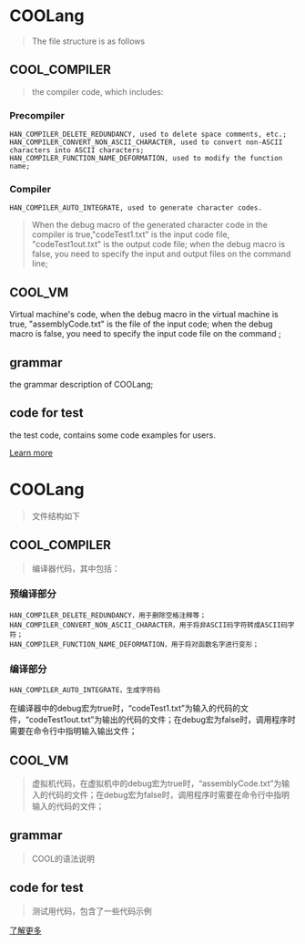 # COOLang
>The file structure is as follows
## COOL_COMPILER
>the compiler code, which includes:
###  Precompiler
    HAN_COMPILER_DELETE_REDUNDANCY, used to delete space comments, etc.;            
    HAN_COMPILER_CONVERT_NON_ASCII_CHARACTER, used to convert non-ASCII characters into ASCII characters;
    HAN_COMPILER_FUNCTION_NAME_DEFORMATION, used to modify the function name;
###  Compiler
    HAN_COMPILER_AUTO_INTEGRATE, used to generate character codes.
>When the debug macro of the generated character code in the compiler is true,"codeTest1.txt" is the input code file, "codeTest1out.txt" is the output code file; when the debug macro is false, you need to specify the input and output files on the command line;

## COOL_VM
Virtual machine's code, when the debug macro in the virtual machine is true, "assemblyCode.txt" is the file of the input code; when the debug macro is false, you need to specify the input code file on the command ;

## grammar
the grammar description of COOLang;

## code for test
the test code, contains some code examples for users.

[Learn more](dreameng.tech)

# COOLang
>文件结构如下
##  COOL_COMPILER
>编译器代码，其中包括：
###  预编译部分
    HAN_COMPILER_DELETE_REDUNDANCY，用于删除空格注释等；
    HAN_COMPILER_CONVERT_NON_ASCII_CHARACTER，用于将非ASCII码字符转成ASCII码字符；
    HAN_COMPILER_FUNCTION_NAME_DEFORMATION，用于将对函数名字进行变形；
###  编译部分
    HAN_COMPILER_AUTO_INTEGRATE，生成字符码
  在编译器中的debug宏为true时，“codeTest1.txt”为输入的代码的文件，“codeTest1out.txt”为输出的代码的文件；在debug宏为false时，调用程序时需要在命令行中指明输入输出文件；
  
## COOL_VM
>虚拟机代码，在虚拟机中的debug宏为true时，“assemblyCode.txt”为输入的代码的文件；在debug宏为false时，调用程序时需要在命令行中指明输入的代码的文件；
   
##  grammar
>COOL的语法说明
  
##  code for test
>测试用代码，包含了一些代码示例

[了解更多](dreameng.tech)
